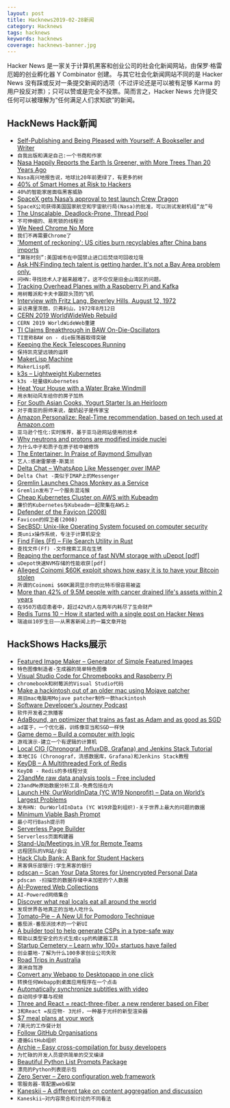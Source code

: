```yaml
---
layout: post
title: Hacknews2019-02-28新闻
category: Hacknews
tags: hacknews
keywords: hacknews
coverage: hacknews-banner.jpg
---
```


Hacker News 是一家关于计算机黑客和创业公司的社会化新闻网站，由保罗·格雷厄姆的创业孵化器 Y Combinator 创建。
与其它社会化新闻网站不同的是 Hacker News 没有踩或反对一条提交新闻的选项（不过评论还是可以被有足够 Karma 的用户投反对票）；只可以赞或是完全不投票。简而言之，Hacker News 允许提交任何可以被理解为“任何满足人们求知欲”的新闻。

## HackNews Hack新闻


- [Self-Publishing and Being Pleased with Yourself: A Bookseller and Writer](http://blog.lareviewofbooks.org/essays/self-publishing-pleased-brief-glimpse-life-small-town-bookseller-writer/)
- `自我出版和满足自己:一个书商和作家`
- [Nasa Happily Reports the Earth Is Greener, with More Trees Than 20 Years Ago](https://www.goodnewsnetwork.org/nasa-says-earth-is-greener-than-ever-thanks-to-china-and-india/)
- `Nasa高兴地报告说，地球比20年前更绿了，有更多的树`
- [40% of Smart Homes at Risk to Hackers](https://sensorstechforum.com/smart-homes-at-risk-to-hackers/)
- `40%的智能家居面临黑客威胁`
- [SpaceX gets Nasa’s approval to test launch Crew Dragon](https://techcrunch.com/2019/02/26/spacex-gets-nasas-approval-to-test-launch-crew-dragon/)
- `SpaceX公司获得美国国家航空和宇宙航行局(Nasa)的批准，可以测试发射机组“龙”号`
- [The Unscalable, Deadlock-Prone, Thread Pool](https://pvk.ca/Blog/2019/02/25/the-unscalable-thread-pool/)
- `不可伸缩的、易死锁的线程池`
- [We Need Chrome No More](https://redalemeden.com/blog/2019/we-need-chrome-no-more)
- `我们不再需要Chrome了`
- [&#39;Moment of reckoning&#39;: US cities burn recyclables after China bans imports](https://www.theguardian.com/cities/2019/feb/21/philadelphia-covanta-incinerator-recyclables-china-ban-imports)
- `“算账时刻”:美国城市在中国禁止进口后焚烧可回收垃圾`
- [Ask HN:Finding tech talent is getting harder. It&#39;s not a Bay Area problem only.](item?id=19263686)
- `问HN:寻找技术人才越来越难了。这不仅仅是旧金山湾区的问题。`
- [Tracking Overhead Planes with a Raspberry Pi and Kafka](https://www.confluent.io/blog/noise-mapping-ksql-raspberry-pi-software-defined-radio)
- `用树莓派和卡夫卡跟踪头顶的飞机`
- [Interview with Fritz Lang, Beverley Hills, August 12, 1972](https://mubi.com/notebook/posts/interview-with-fritz-lang-beverley-hills-august-12-1972)
- `采访弗里茨朗，贝弗利山，1972年8月12日`
- [CERN 2019 WorldWideWeb Rebuild](https://worldwideweb.cern.ch/)
- `CERN 2019 WorldWideWeb重建`
- [TI Claims Breakthrough in BAW On-Die-Oscillators](https://www.eetimes.com/document.asp?doc_id=1334373)
- `TI宣称BAW on - die振荡器取得突破`
- [Keeping the Keck Telescopes Running](http://darkerview.com/wordpress/?p=25813)
- `保持凯克望远镜的运转`
- [MakerLisp Machine](https://cpmaker.com)
- `MakerLisp机`
- [k3s – Lightweight Kubernetes](https://k3s.io)
- `k3s -轻量级Kubernetes`
- [Heat Your House with a Water Brake Windmill](https://www.lowtechmagazine.com/)
- `用水制动风车给你的房子加热`
- [For South Asian Cooks, Yogurt Starter Is an Heirloom](https://www.nytimes.com/2019/02/26/dining/homemade-yogurt-starter-south-asia.html)
- `对于南亚的厨师来说，酸奶起子是传家宝`
- [Amazon Personalize: Real-Time recommendation, based on tech used at Amazon.com](https://aws.amazon.com/personalize/)
- `亚马逊个性化:实时推荐，基于亚马逊网站使用的技术`
- [Why neutrons and protons are modified inside nuclei](https://www.nature.com/articles/d41586-019-00577-0)
- `为什么中子和质子在原子核中被修饰`
- [The Entertainer: In Praise of Raymond Smullyan](https://www.scientificamerican.com/article/the-entertainer/)
- `艺人:感谢雷蒙德·斯莫兰`
- [Delta Chat – WhatsApp Like Messenger over IMAP](https://delta.chat/en/)
- `Delta Chat -类似于IMAP上的Messenger`
- [Gremlin Launches Chaos Monkey as a Service](https://www.gremlin.com/blog/introducing-gremlin-free/)
- `Gremlin发布了一个服务混沌猴`
- [Cheap Kubernetes Cluster on AWS with Kubeadm](https://github.com/cablespaghetti/kubeadm-aws)
- `廉价的Kubernetes与Kubeadm一起聚集在AWS上`
- [Defender of the Favicon (2008)](http://www.p01.org/defender_of_the_favicon/)
- `Favicon的捍卫者(2008)`
- [SecBSD: Unix-like Operating System focused on computer security](https://www.secbsd.org/)
- `类unix操作系统，专注于计算机安全`
- [Find Files (Ff) – File Search Utility in Rust](https://github.com/vishaltelangre/ff)
- `查找文件(Ff) -文件搜索工具在生锈`
- [Reaping the performance of fast NVM storage with uDepot [pdf]](https://www.usenix.org/system/files/fast19-kourtis.pdf)
- `uDepot快速NVM存储的性能收获[pdf]`
- [Alleged Coinomi $60K exploit shows how easy it is to have your Bitcoin stolen](https://decryptmedia.com/5414/alleged-coinomi-exploit-concern)
- `所谓的Coinomi $60K漏洞显示你的比特币很容易被盗`
- [More than 42% of 9.5M people with cancer drained life&#39;s assets within 2 years](https://www.npr.org/sections/health-shots/2019/02/26/696321475/cancer-complications-confusing-bills-maddening-errors-and-endless-phone-calls)
- `在950万癌症患者中，超过42%的人在两年内耗尽了生命财产`
- [Redis Turns 10 – How it started with a single post on Hacker News](https://redislabs.com/blog/redis-turns-10/)
- `瑞迪丝10岁生日——从黑客新闻上的一篇文章开始`


## HackShows Hacks展示

- [ Featured Image Maker – Generator of Simple Featured Images](https://github.com/zzzmisa/featured-image-maker)
- `特色图像制造者-生成器的简单特色图像`
- [ Visual Studio Code for Chromebooks and Raspberry Pi](https://code.headmelted.com)
- `chromebook和树莓派的Visual Studio代码`
- [ Make a hackintosh out of an older mac using Mojave patcher](http://dosdude1.com/mojave/)
- `用旧mac电脑用Mojave patcher制作一款hackintosh`
- [ Software Developer‘s Journey Podcast](http://podcast.devjourney.info)
- `软件开发者之旅播客`
- [ AdaBound, an optimizer that trains as fast as Adam and as good as SGD](https://github.com/Luolc/AdaBound)
- `ad富于，一个优化器，训练像亚当和SGD一样快`
- [ Game demo – Build a computer with logic](http://www.adventuresinlogicland.com/web-demo)
- `游戏演示-建立一个有逻辑的计算机`
- [ Local CIG (Chronograf, InfluxDB, Grafana) and Jenkins Stack Tutorial](https://github.com/peterlamar/CIGJenkins)
- `本地CIG (Chronograf，流感数据库，Grafana)和Jenkins Stack教程`
- [ KeyDB – A Multithreaded Fork of Redis](https://github.com/JohnSully/KeyDB)
- `KeyDB - Redis的多线程分支`
- [ 23andMe raw data analysis tools – Free included](https://medium.com/dna-data-analysis-and-health-reports/23andme-ancestry-dna-family-tree-dna-raw-data-analysis-tools-in-2019-10-tools-free-included-f655184fc003)
- `23andMe原始数据分析工具-免费包括在内`
- [Launch HN: OurWorldInData (YC W19 Nonprofit) – Data on World’s Largest Problems](https://news.ycombinator.com/item?id=19247821)
- `发布HN: OurWorldInData (YC W19非盈利组织)-关于世界上最大的问题的数据`
- [ Minimum Viable Bash Prompt](https://github.com/chkhd/bash-prompt)
- `最小可行Bash提示符`
- [ Serverless Page Builder](https://goandtalk.github.io)
- `Serverless页面构建器`
- [ Stand-Up/Meetings in VR for Remote Teams](https://portalspaces.com/)
- `远程团队的VR站/会议`
- [ Hack Club Bank: A Bank for Student Hackers](https://medium.com/hackclub/hack-club-bank-is-now-live-for-everyone-including-you-884f7f54836f)
- `黑客俱乐部银行:学生黑客的银行`
- [ pdscan – Scan Your Data Stores for Unencrypted Personal Data](https://ankane.org/introducing-pdscan)
- `pdscan -扫描您的数据存储中未加密的个人数据`
- [ AI-Powered Web Collections](https://news.ycombinator.com/item?id=19258975)
- `AI-Powered网络集合`
- [ Discover what real locals eat all around the world](https://what.toeat.in)
- `发现世界各地真正的当地人吃什么`
- [ Tomato-Pie – A New UI for Pomodoro Technique](https://github.com/t9tio/tomato-pie)
- `番茄派-番茄派技术的一个新UI`
- [ A builder tool to help generate CSPs in a type-safe way](https://github.com/pgilad/csp-builder)
- `帮助以类型安全的方式生成csp的构建器工具`
- [ Startup Cemetery – Learn why 100&#43; startups have failed](https://www.failory.com/cemetery)
- `创业墓地-了解为什么100多家创业公司失败`
- [ Road Trips in Australia](https://beta3.ingeenee.com)
- `澳洲自驾游`
- [ Convert any Webapp to Desktopapp in one click](https://appmaker.xyz/web2desk-for-business/)
- `转换任何Webapp到桌面应用程序在一个点击`
- [ Automatically synchronize subtitles with video](https://github.com/smacke/subsync)
- `自动同步字幕与视频`
- [ Three and React = react-three-fiber, a new renderer based on Fiber](https://github.com/drcmda/react-three-fiber)
- `3和React =反应物- 3光纤，一种基于光纤的新型渲染器`
- [ $7 meal plans at your work](http://www.itsyuma.com)
- `7美元的工作餐计划`
- [ Follow GitHub Organisations](https://github.com/follow-github-organisation/follow-github-organisation)
- `遵循GitHub组织`
- [ Archie – Easy cross-compilation for busy developers](https://github.com/headmelted/archie)
- `为忙碌的开发人员提供简单的交叉编译`
- [ Beautiful Python List Prompts Package](https://github.com/Mckinsey666/bullet)
- `漂亮的Python列表提示包`
- [ Zero Server – Zero configuration web framework](https://zeroserver.io/)
- `零服务器-零配置web框架`
- [ Kaneskii – A different take on content aggregation and discussion](https://kaneskii.com/)
- `Kaneskii—对内容聚合和讨论的不同看法`


